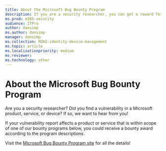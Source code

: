 ```yaml
---
title: About the Microsoft Bug Bounty Program
description: If you are a security researcher, you can get a reward for reporting a vulnerability in a Microsoft product, service, or device.
ms.prod: m365-security
audience: ITPro
author: dansimp
ms.author: dansimp
manager: dansimp
ms.collection: M365-identity-device-management
ms.topic: article
ms.localizationpriority: medium
ms.reviewer: 
ms.technology: other
---
```


# About the Microsoft Bug Bounty Program

Are you a security researcher? Did you find a vulnerability in a Microsoft product, service, or device? If so, we want to hear from you!

If your vulnerability report affects a product or service that is within scope of one of our bounty programs below, you could receive a bounty award according to the program descriptions.

Visit the [Microsoft Bug Bounty Program site](https://www.microsoft.com/en-us/msrc/bounty?rtc=1) for all the details!
